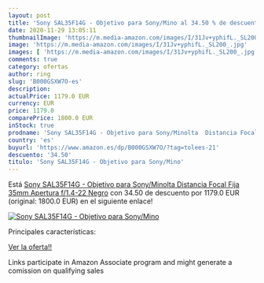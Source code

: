 ```yaml
---
layout: post
title: 'Sony SAL35F14G - Objetivo para Sony/Mino al 34.50 % de descuento'
date: 2020-11-29 13:05:11
thumbnailImage: 'https://m.media-amazon.com/images/I/31Jv+yphifL._SL200_.jpg'
image: 'https://m.media-amazon.com/images/I/31Jv+yphifL._SL200_.jpg'
images: [ 'https://m.media-amazon.com/images/I/31Jv+yphifL._SL200_.jpg' ]
comments: true
category: ofertas
author: ring
slug: 'B000GSXW7O-es'
description:
actualPrice: 1179.0 EUR
currency: EUR
price: 1179.0
comparePrice: 1800.0 EUR
inStock: true
prodname: 'Sony SAL35F14G - Objetivo para Sony/Minolta  Distancia Focal Fija 35mm  Apertura f/1.4-22  Negro'
country: 'es'
buyurl: 'https://www.amazon.es/dp/B000GSXW7O/?tag=tolees-21'
descuento: '34.50'
titulo: 'Sony SAL35F14G - Objetivo para Sony/Mino'
---
```


Está [Sony SAL35F14G - Objetivo para Sony/Minolta  Distancia Focal Fija 35mm  Apertura f/1.4-22  Negro](https://www.amazon.es/dp/B000GSXW7O/?tag=tolees-21) con 34.50 de descuento por 1179.0 EUR (original: 1800.0 EUR) en el siguiente enlace!

[![Sony SAL35F14G - Objetivo para Sony/Mino](https://m.media-amazon.com/images/I/31Jv+yphifL._SL200_.jpg)](https://www.amazon.es/dp/B000GSXW7O/?tag=tolees-21)

Principales características:


[Ver la oferta!!](https://www.amazon.es/dp/B000GSXW7O/?tag=tolees-21)

Links participate in Amazon Associate program and might generate a comission on qualifying sales


